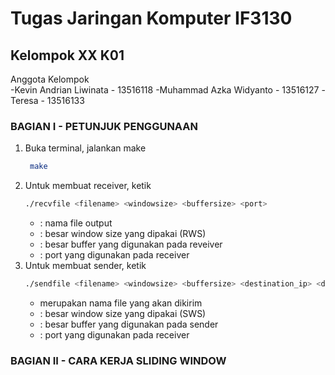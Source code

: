 # Tugas Jaringan Komputer IF3130
## Kelompok XX K01
Anggota Kelompok  
-Kevin Andrian Liwinata - 13516118
-Muhammad Azka Widyanto - 13516127
-Teresa                 - 13516133

### BAGIAN I - PETUNJUK PENGGUNAAN
1. Buka terminal, jalankan make
    ```sh
     make
    ```
2. Untuk membuat receiver, ketik
    ```sh
    ./recvfile <filename> <windowsize> <buffersize> <port>
    ```
    - <filename> : nama file output
    - <windowsize> : besar window size yang dipakai (RWS)
    - <buffersize> : besar buffer yang digunakan pada reveiver
    - <port> : port yang digunakan pada receiver
3. Untuk membuat sender, ketik
    ```sh
    ./sendfile <filename> <windowsize> <buffersize> <destination_ip> <destination_port>
    ```
    - <filename> merupakan nama file yang akan dikirim
    - <windowsize> : besar window size yang dipakai (SWS)
    - <buffersize> : besar buffer yang digunakan pada sender
    - <port> : port yang digunakan pada receiver

### BAGIAN II - CARA KERJA SLIDING WINDOW




